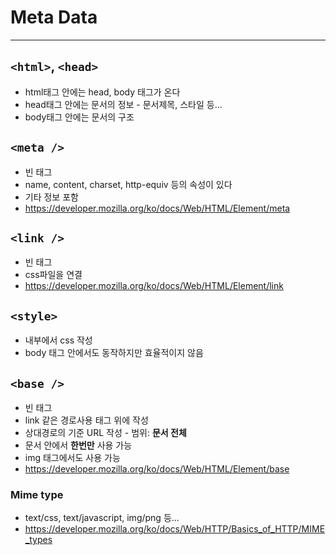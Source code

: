 # Meta Data
---

## `<html>`, `<head>`
* html태그 안에는 head, body 태그가 온다
* head태그 안에는 문서의 정보 - 문서제목, 스타일 등...
* body태그 안에는 문서의 구조

## `<meta />`
* 빈 태그
* name, content, charset, http-equiv 등의 속성이 있다
* 기타 정보 포함
* https://developer.mozilla.org/ko/docs/Web/HTML/Element/meta

## `<link />`
* 빈 태그
* css파일을 연결
* https://developer.mozilla.org/ko/docs/Web/HTML/Element/link

## `<style>`
* 내부에서 css 작성
* body 태그 안에서도 동작하지만 효율적이지 않음

## `<base />`
* 빈 태그
* link 같은 경로사용 태그 위에 작성
* 상대경로의 기준 URL 작성 - 범위: <strong>문서 전체</strong>
* 문서 안에서 <strong>한번만</strong> 사용 가능
* img 태그에서도 사용 가능
* https://developer.mozilla.org/ko/docs/Web/HTML/Element/base

### Mime type
* text/css, text/javascript, img/png 등...
* https://developer.mozilla.org/ko/docs/Web/HTTP/Basics_of_HTTP/MIME_types